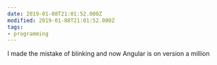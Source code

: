 ```yaml
---
date: 2019-01-08T21:01:52.000Z
modified: 2019-01-08T21:01:52.000Z
tags:
- programming
---
```


  I made the mistake of blinking and now Angular is on version a million
